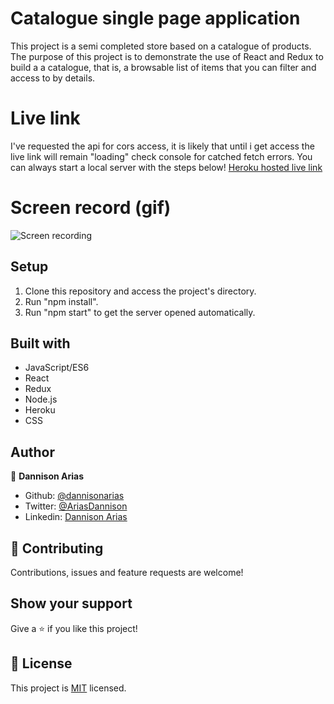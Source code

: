 # Catalogue single page application
This project is a semi completed store based on a catalogue of products. The purpose of this project is to demonstrate the use of React and Redux to build a  a catalogue, that is, a browsable list of items that you can filter and access to by details.

# Live link
I've requested the api for cors access, it is likely that until i get access the live link will remain "loading"
check console for catched fetch errors.
You can always start a local server with the steps below!
[Heroku hosted live link](https://safe-savannah-45972.herokuapp.com/)


# Screen record (gif)

![Screen recording](./captured.gif)

## Setup

1. Clone this repository and access the project's directory.
2. Run "npm install".
3. Run "npm start" to get the server opened automatically.

## Built with

- JavaScript/ES6
- React
- Redux
- Node.js
- Heroku
- CSS

## Author

👤 **Dannison Arias**

- Github: [@dannisonarias](https://github.com/dannisonarias)
- Twitter: [@AriasDannison](https://twitter.com/AriasDannison)
- Linkedin: [Dannison Arias](https://www.linkedin.com/in/dannison-arias-777919190/)

## 🤝 Contributing

Contributions, issues and feature requests are welcome!

## Show your support

Give a ⭐️ if you like this project!

## 📝 License

This project is [MIT](./license.md) licensed.
